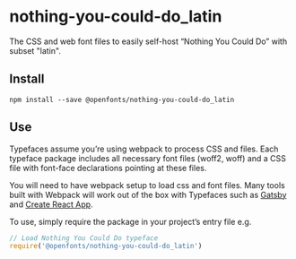 
# nothing-you-could-do_latin

The CSS and web font files to easily self-host “Nothing You Could Do” with subset "latin".

## Install

`npm install --save @openfonts/nothing-you-could-do_latin`

## Use

Typefaces assume you’re using webpack to process CSS and files. Each typeface
package includes all necessary font files (woff2, woff) and a CSS file with
font-face declarations pointing at these files.

You will need to have webpack setup to load css and font files. Many tools built
with Webpack will work out of the box with Typefaces such as [Gatsby](https://github.com/gatsbyjs/gatsby)
and [Create React App](https://github.com/facebookincubator/create-react-app).

To use, simply require the package in your project’s entry file e.g.

```javascript
// Load Nothing You Could Do typeface
require('@openfonts/nothing-you-could-do_latin')
```
